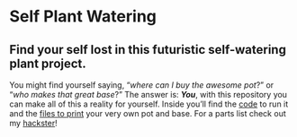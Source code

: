 # Self Plant Watering 
## Find your self lost in this futuristic self-watering plant project. 
You might find yourself saying, “_where can I buy the awesome pot_?” or “_who makes that great base_?” The answer is: **_You_**, with this repository you can make all of this a reality for yourself. Inside you’ll find the [code](https://github.com/rbrazell1/PlantWatering/tree/main/PlantWatering) to run it and the [files to print](https://github.com/rbrazell1/PlantWatering/tree/main/3DPrinting) your very own pot and base. For a parts list check out my [hackster](https://www.hackster.io/brazellrussell/self-watering-plant-9496ff)!
